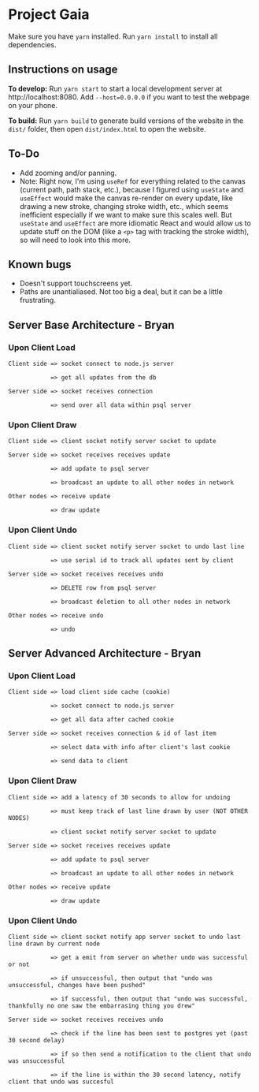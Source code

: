 # Project Gaia

Make sure you have `yarn` installed.
Run `yarn install` to install all dependencies.

## Instructions on usage
**To develop:** Run `yarn start` to start a local development server at http://localhost:8080. Add `--host=0.0.0.0` if you want to test the webpage on your phone.

**To build:** Run `yarn build` to generate build versions of the website in the `dist/` folder, then open `dist/index.html` to open the website.

## To-Do

* Add zooming and/or panning.
* Note: Right now, I'm using `useRef` for everything related to the canvas (current path, path stack, etc.), because I figured using `useState` and `useEffect` would make the canvas re-render on every update, like drawing a new stroke, changing stroke width, etc., which seems inefficient especially if we want to make sure this scales well. But `useState` and `useEffect` are more idiomatic React and would allow us to update stuff on the DOM (like a `<p>` tag with tracking the stroke width), so will need to look into this more.

## Known bugs

* Doesn't support touchscreens yet.
* Paths are unantialiased. Not too big a deal, but it can be a little frustrating.

## Server Base Architecture - Bryan

### Upon Client Load
```
Client side => socket connect to node.js server

            => get all updates from the db
``` 
```
Server side => socket receives connection

            => send over all data within psql server
```            
### Upon Client Draw
```
Client side => client socket notify server socket to update
```
```            
Server side => socket receives receives update

            => add update to psql server
            
            => broadcast an update to all other nodes in network
```
```            
Other nodes => receive update

            => draw update
```

### Upon Client Undo
```
Client side => client socket notify server socket to undo last line

            => use serial id to track all updates sent by client
```
```            
Server side => socket receives receives undo

            => DELETE row from psql server
            
            => broadcast deletion to all other nodes in network
```
```           
Other nodes => receive undo

            => undo 
```
## Server Advanced Architecture - Bryan

### Upon Client Load
```
Client side => load client side cache (cookie)

            => socket connect to node.js server
            
            => get all data after cached cookie
```
```
Server side => socket receives connection & id of last item

            => select data with info after client's last cookie
            
            => send data to client
```            
### Upon Client Draw
```
Client side => add a latency of 30 seconds to allow for undoing

            => must keep track of last line drawn by user (NOT OTHER NODES)
            
            => client socket notify server socket to update
```
```            
Server side => socket receives receives update

            => add update to psql server
            
            => broadcast an update to all other nodes in network
```
```            
Other nodes => receive update

            => draw update
```

### Upon Client Undo
```
Client side => client socket notify app server socket to undo last line drawn by current node

            => get a emit from server on whether undo was successful or not
           
            => if unsuccessful, then output that "undo was unsuccessful, changes have been pushed"
            
            => if successful, then output that "undo was successful, thankfully no one saw the embarrasing thing you drew"
```
            
```
Server side => socket receives receives undo

            => check if the line has been sent to postgres yet (past 30 second delay)
            
            => if so then send a notification to the client that undo was unsuccessful
            
            => if the line is within the 30 second latency, notify client that undo was succesful
 ```
     
            


